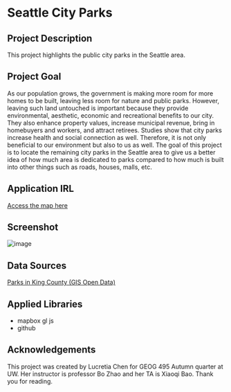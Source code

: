 # Seattle City Parks
## Project Description
This project highlights the public city parks in the Seattle area. 

## Project Goal
As our population grows, the government is making more room for more homes to be built, leaving less room for nature and public parks. However, leaving such land untouched is important because they provide environmental, aesthetic, economic and recreational benefits to our city. They also enhance property values, increase municipal revenue, bring in homebuyers and workers, and attract retirees. Studies show that city parks increase health and social connection as well. Therefore, it is not only beneficial to our environment but also to us as well. The goal of this project is to locate the remaining city parks in the Seattle area to give us a better idea of how much area is dedicated to parks compared to how much is built into other things such as roads, houses, malls, etc. 

## Application IRL
[Access the map here](https://lucretiachen99.github.io/seattlecityparks/index.html)

## Screenshot
![image](https://user-images.githubusercontent.com/91760537/145734044-4b3471dc-6fee-424b-80b3-891f363c15c9.png)

## Data Sources
[Parks in King County (GIS Open Data)](https://gis-kingcounty.opendata.arcgis.com/datasets/parks-in-king-county-park-area/explore?location=47.461100%2C-121.802650%2C10.91)

## Applied Libraries
- mapbox gl js
- github

## Acknowledgements
This project was created by Lucretia Chen for GEOG 495 Autumn quarter at UW. Her instructor is professor Bo Zhao and her TA is Xiaoqi Bao. Thank you for reading.
